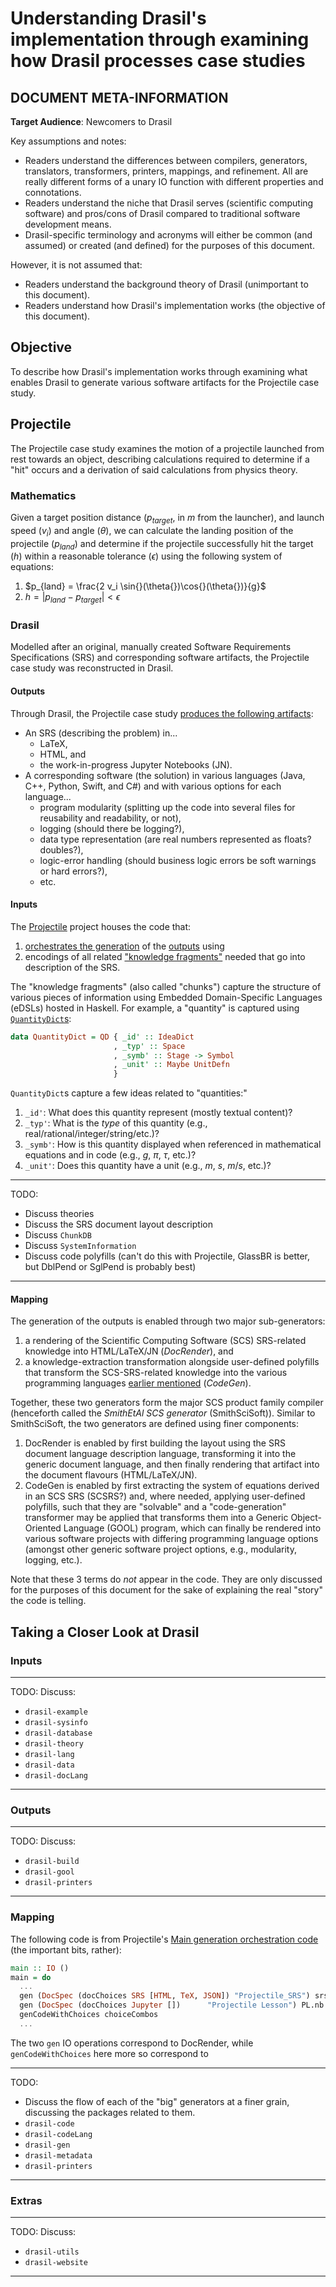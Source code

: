 # Understanding Drasil's implementation through examining how Drasil processes case studies

## DOCUMENT META-INFORMATION

**Target Audience**: Newcomers to Drasil

Key assumptions and notes:
* Readers understand the differences between compilers, generators, translators,
  transformers, printers, mappings, and refinement. All are really different
  forms of a unary IO function with different properties and connotations.
* Readers understand the niche that Drasil serves (scientific computing
  software) and pros/cons of Drasil compared to traditional software development
  means.
* Drasil-specific terminology and acronyms will either be common (and assumed)
  or created (and defined) for the purposes of this document.

However, it is not assumed that:
* Readers understand the background theory of Drasil (unimportant to this
  document).
* Readers understand how Drasil's implementation works (the objective of this
  document).

## Objective

To describe how Drasil's implementation works through examining what enables
Drasil to generate various software artifacts for the Projectile case study.

## Projectile

The Projectile case study examines the motion of a projectile launched from rest
towards an object, describing calculations required to determine if a "hit"
occurs and a derivation of said calculations from physics theory.

### Mathematics

Given a target position distance ($p_{target}$, in $m$ from the launcher), and
launch speed ($v_i$) and angle ($\theta$), we can calculate the landing position
of the projectile ($p_{land}$) and determine if the projectile successfully hit
the target ($h$) within a reasonable tolerance ($\epsilon$) using the following
system of equations:
1. $p_{land} = \frac{2 v_i \sin{}(\theta{})\cos{}(\theta{})}{g}$
2. $h = |p_{land} - p_{target}| < \epsilon$

### Drasil

Modelled after an original, manually created Software Requirements
Specifications (SRS) and corresponding software artifacts, the Projectile case
study was reconstructed in Drasil.

#### Outputs

Through Drasil, the Projectile case study [produces the following
artifacts](../code/stable/projectile/):

* An SRS (describing the problem) in...
  * LaTeX,
  * HTML, and
  * the work-in-progress Jupyter Notebooks (JN).
* A corresponding software (the solution) in various languages (Java, C++,
  Python, Swift, and C#) and with various options for each language...
  * program modularity (splitting up the code into several files for
    reusability and readability, or not),
  * logging (should there be logging?),
  * data type representation (are real numbers represented as floats? doubles?),
  * logic-error handling (should business logic errors be soft warnings or hard
    errors?),
  * etc.

#### Inputs

The [Projectile](../code/drasil-example/projectile/) project houses the code
that:
1. [orchestrates the generation](../code/drasil-example/projectile/app/Main.hs)
   of the [outputs](#outputs) using
2. encodings of all related ["knowledge
   fragments"](../code/drasil-example/projectile/lib/Drasil/Projectile/) needed
   that go into description of the SRS.

The "knowledge fragments" (also called "chunks") capture the structure of
various pieces of information using Embedded Domain-Specific Languages (eDSLs)
hosted in Haskell. For example, a "quantity" is captured using
[`QuantityDict`s](../code/drasil-lang/lib/Language/Drasil/Chunk/Quantity.hs):
```haskell
data QuantityDict = QD { _id' :: IdeaDict
                       , _typ' :: Space
                       , _symb' :: Stage -> Symbol
                       , _unit' :: Maybe UnitDefn
                       }
```

`QuantityDict`s capture a few ideas related to "quantities:"
1. `_id'`: What does this quantity represent (mostly textual content)?
2. `_typ'`: What is the _type_ of this quantity (e.g.,
   real/rational/integer/string/etc.)?
3. `_symb'`: How is this quantity displayed when referenced in mathematical
   equations and in code (e.g., $g$, $\pi$, $\tau$, etc.)?
4. `_unit'`: Does this quantity have a unit (e.g., $m$, $s$, $m/s$, etc.)?

<hr>

TODO:
* Discuss theories
* Discuss the SRS document layout description
* Discuss `ChunkDB`
* Discuss `SystemInformation`
* Discuss code polyfills (can't do this with Projectile, GlassBR is better, but
  DblPend or SglPend is probably best)

<hr>

#### Mapping

The generation of the outputs is enabled through two major sub-generators:
1. a rendering of the Scientific Computing Software (SCS) SRS-related knowledge
   into HTML/LaTeX/JN (_DocRender_), and
2. a knowledge-extraction transformation alongside user-defined polyfills that
   transform the SCS-SRS-related knowledge into the various programming
   languages [earlier mentioned](#outputs) (_CodeGen_).

Together, these two generators form the major SCS product family compiler
(henceforth called the _SmithEtAl SCS generator_ (SmithSciSoft)). Similar to
SmithSciSoft, the two generators are defined using finer components:

1. DocRender is enabled by first building the layout using the SRS document
   language description language, transforming it into the generic document
   language, and then finally rendering that artifact into the document flavours
   (HTML/LaTeX/JN).
2. CodeGen is enabled by first extracting the system of equations derived in an
   SCS SRS (SCSRS?) and, where needed, applying user-defined polyfills, such
   that they are "solvable" and a "code-generation" transformer may be applied
   that transforms them into a Generic Object-Oriented Language (GOOL) program,
   which can finally be rendered into various software projects with differing
   programming language options (amongst other generic software project options,
   e.g., modularity, logging, etc.).

Note that these 3 terms do _not_ appear in the code. They are only discussed for
the purposes of this document for the sake of explaining the real "story" the
code is telling.

## Taking a Closer Look at Drasil

### Inputs

<hr>

TODO: Discuss:
* `drasil-example`
* `drasil-sysinfo`
* `drasil-database`
* `drasil-theory`
* `drasil-lang`
* `drasil-data`
* `drasil-docLang`

<hr>

### Outputs

<hr>

TODO: Discuss:
* `drasil-build`
* `drasil-gool`
* `drasil-printers`

<hr>

### Mapping

The following code is from Projectile's [Main generation orchestration
code](../code/drasil-example/projectile/app/Main.hs) (the important bits,
rather):
```haskell
main :: IO ()
main = do
  ...
  gen (DocSpec (docChoices SRS [HTML, TeX, JSON]) "Projectile_SRS") srs printSetting
  gen (DocSpec (docChoices Jupyter [])      "Projectile Lesson") PL.nb PL.printSetting
  genCodeWithChoices choiceCombos
  ...
```

The two `gen` IO operations correspond to DocRender, while `genCodeWithChoices`
here more so correspond to

<hr>

TODO:
* Discuss the flow of each of the "big" generators at a finer grain, discussing
  the packages related to them.
* `drasil-code`
* `drasil-codeLang`
* `drasil-gen`
* `drasil-metadata`
* `drasil-printers`

<hr>

### Extras

<hr>

TODO: Discuss:
* `drasil-utils`
* `drasil-website`

<hr>
